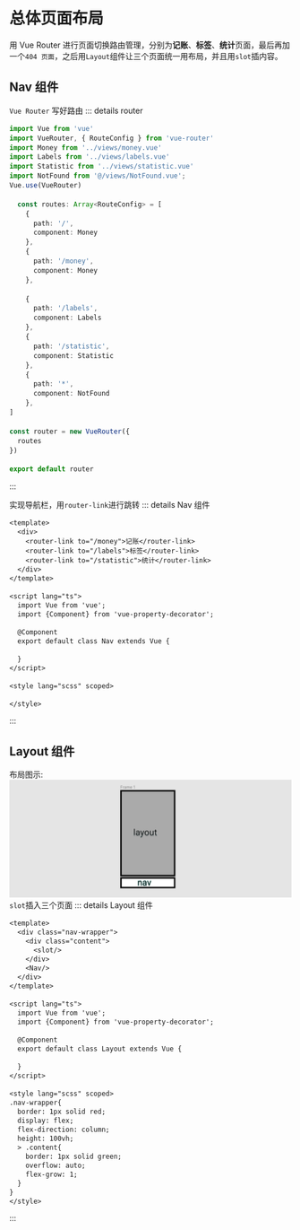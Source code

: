 # 总体页面布局
用 Vue Router 进行页面切换路由管理，分别为**记账**、**标签**、**统计**页面，最后再加一个`404 页面`，之后用`Layout`组件让三个页面统一用布局，并且用`slot`插内容。
## Nav 组件
 `Vue Router` 写好路由
::: details router
```ts
import Vue from 'vue'
import VueRouter, { RouteConfig } from 'vue-router'
import Money from '../views/money.vue'
import Labels from '../views/labels.vue'
import Statistic from '../views/statistic.vue'
import NotFound from '@/views/NotFound.vue';
Vue.use(VueRouter)

  const routes: Array<RouteConfig> = [
    {
      path: '/',
      component: Money
    },
    {
      path: '/money',
      component: Money
    },

    {
      path: '/labels',
      component: Labels
    },
    {
      path: '/statistic',
      component: Statistic
    },
    {
      path: '*',
      component: NotFound
    },
]

const router = new VueRouter({
  routes
})

export default router

```
:::

实现导航栏，用`router-link`进行跳转
::: details Nav 组件
```vue
<template>
  <div>
    <router-link to="/money">记账</router-link>
    <router-link to="/labels">标签</router-link>
    <router-link to="/statistic">统计</router-link>
  </div>
</template>

<script lang="ts">
  import Vue from 'vue';
  import {Component} from 'vue-property-decorator';

  @Component
  export default class Nav extends Vue {

  }
</script>

<style lang="scss" scoped>

</style>
```
:::


## Layout 组件
布局图示:![img](./1md-layout.png)
`slot`插入三个页面
::: details Layout 组件
```vue
<template>
  <div class="nav-wrapper">
    <div class="content">
      <slot/>
    </div>
    <Nav/>
  </div>
</template>

<script lang="ts">
  import Vue from 'vue';
  import {Component} from 'vue-property-decorator';

  @Component
  export default class Layout extends Vue {

  }
</script>

<style lang="scss" scoped>
.nav-wrapper{
  border: 1px solid red;
  display: flex;
  flex-direction: column;
  height: 100vh;
  > .content{
    border: 1px solid green;
    overflow: auto;
    flex-grow: 1;
  }
}
</style>
```
:::